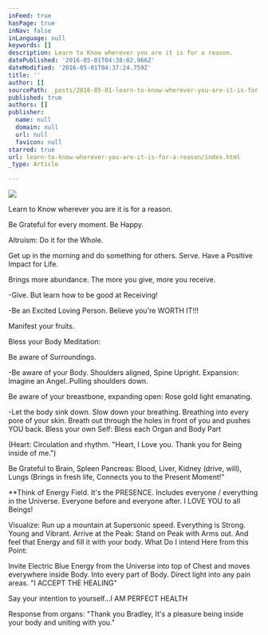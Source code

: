 ```yaml
---
inFeed: true
hasPage: true
inNav: false
inLanguage: null
keywords: []
description: Learn to Know wherever you are it is for a reason.
datePublished: '2016-05-01T04:38:02.966Z'
dateModified: '2016-05-01T04:37:24.759Z'
title: ''
author: []
sourcePath: _posts/2016-05-01-learn-to-know-wherever-you-are-it-is-for-a-reason.md
published: true
authors: []
publisher:
  name: null
  domain: null
  url: null
  favicon: null
starred: true
url: learn-to-know-wherever-you-are-it-is-for-a-reason/index.html
_type: Article

---
```

![](https://the-grid-user-content.s3-us-west-2.amazonaws.com/eee48208-14ee-49ef-9971-c1a2583d1f00.jpg)

Learn to Know wherever you are it is for a reason.

Be Grateful for every moment. Be Happy.

Altruism: Do it for the Whole.

Get up in the morning and do something for others. Serve. Have a Positive Impact for Life.

Brings more abundance. The more you give, more you receive.

-Give. But learn how to be good at Receiving!

-Be an Excited Loving Person. Believe you're WORTH IT!!!

Manifest your fruits.

Bless your Body Meditation:

Be aware of Surroundings.

-Be aware of your Body. Shoulders aligned, Spine Upright. Expansion: Imagine an Angel..Pulling shoulders down.

Be aware of your breastbone, expanding open: Rose gold light emanating.

-Let the body sink down. Slow down your breathing. Breathing into every pore of your skin. Breath out through the holes in front of you and pushes YOU back. Bless your own Self: Bless each Organ and Body Part

(Heart: Circulation and rhythm. "Heart, I Love you. Thank you for Being inside of me.")

Be Grateful to Brain, Spleen Pancreas: Blood, Liver, Kidney (drive, will), Lungs (Brings in fresh life, Connects you to the Present Moment!"

\*\*Think of Energy Field. It's the PRESENCE. Includes everyone / everything in the Universe. Everyone before and everyone after. I LOVE YOU to all Beings!

Visualize: Run up a mountain at Supersonic speed. Everything is Strong. Young and Vibrant. Arrive at the Peak: Stand on Peak with Arms out. And feel that Energy and fill it with your body. What Do I intend Here from this Point:

Invite Electric Blue Energy from the Universe into top of Chest and moves everywhere inside Body. Into every part of Body. Direct light into any pain areas. "I ACCEPT THE HEALING"

Say your intention to yourself...I AM PERFECT HEALTH

Response from organs: "Thank you Bradley, It's a pleasure being inside your body and uniting with you."